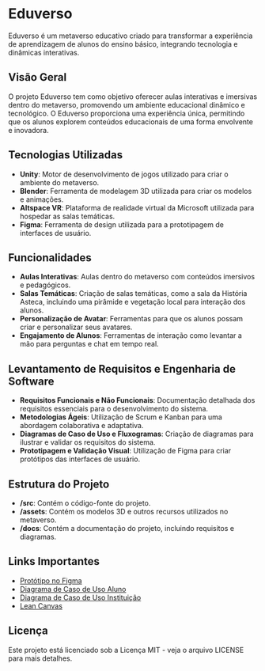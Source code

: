 # Eduverso

Eduverso é um metaverso educativo criado para transformar a experiência de aprendizagem de alunos do ensino básico, integrando tecnologia e dinâmicas interativas.

## Visão Geral

O projeto Eduverso tem como objetivo oferecer aulas interativas e imersivas dentro do metaverso, promovendo um ambiente educacional dinâmico e tecnológico. O Eduverso proporciona uma experiência única, permitindo que os alunos explorem conteúdos educacionais de uma forma envolvente e inovadora.

## Tecnologias Utilizadas

- **Unity**: Motor de desenvolvimento de jogos utilizado para criar o ambiente do metaverso.
- **Blender**: Ferramenta de modelagem 3D utilizada para criar os modelos e animações.
- **Altspace VR**: Plataforma de realidade virtual da Microsoft utilizada para hospedar as salas temáticas.
- **Figma**: Ferramenta de design utilizada para a prototipagem de interfaces de usuário.

## Funcionalidades

- **Aulas Interativas**: Aulas dentro do metaverso com conteúdos imersivos e pedagógicos.
- **Salas Temáticas**: Criação de salas temáticas, como a sala da História Asteca, incluindo uma pirâmide e vegetação local para interação dos alunos.
- **Personalização de Avatar**: Ferramentas para que os alunos possam criar e personalizar seus avatares.
- **Engajamento de Alunos**: Ferramentas de interação como levantar a mão para perguntas e chat em tempo real.

## Levantamento de Requisitos e Engenharia de Software

- **Requisitos Funcionais e Não Funcionais**: Documentação detalhada dos requisitos essenciais para o desenvolvimento do sistema.
- **Metodologias Ágeis**: Utilização de Scrum e Kanban para uma abordagem colaborativa e adaptativa.
- **Diagramas de Caso de Uso e Fluxogramas**: Criação de diagramas para ilustrar e validar os requisitos do sistema.
- **Prototipagem e Validação Visual**: Utilização de Figma para criar protótipos das interfaces de usuário.

## Estrutura do Projeto

- **/src**: Contém o código-fonte do projeto.
- **/assets**: Contém os modelos 3D e outros recursos utilizados no metaverso.
- **/docs**: Contém a documentação do projeto, incluindo requisitos e diagramas.

## Links Importantes

- [Protótipo no Figma](https://www.figma.com/design/3nJ6GoxRg3bGZlYvPmh9ym/EduVerso?node-id=0-1)
- [Diagrama de Caso de Uso Aluno](https://yuml.me/taldujoaozin/CasoDeUsoAluno.png)
- [Diagrama de Caso de Uso Instituição](https://yuml.me/taldujoaozin/CasoDeUsoInstituicao.png)
- [Lean Canvas](https://tinyurl.com/5n92csvf)

## Licença
Este projeto está licenciado sob a Licença MIT - veja o arquivo LICENSE para mais detalhes.
